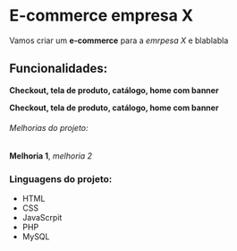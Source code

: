 # E-commerce empresa X

Vamos criar um **e-commerce** para a *emrpesa X* e blablabla

## Funcionalidades: 

**Checkout, __tela de produto__, catálogo, home com banner**

__Checkout, **tela de produto**, catálogo, home com banner__

###### Melhorias do projeto:

__Melhoria 1__, _melhoria 2_

### Linguagens do projeto:

* HTML
* CSS
* JavaScrpit
* PHP
* MySQL